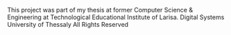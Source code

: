 This project was part of my thesis at former Computer Science & Engineering at Technological Educational Institute of Larisa.
Digital Systems University of Thessaly All Rights Reserved

